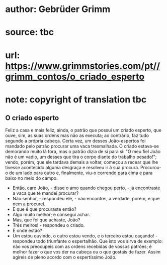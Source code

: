 # author: Gebrüder Grimm
# source: tbc
# url: https://www.grimmstories.com/pt//grimm_contos/o_criado_esperto
# note: copyright of translation tbc

## O criado esperto 

Feliz a casa e mais feliz, ainda, o patrão que possui um criado esperto,
que ouve, sim, as suas ordens mas não as executa; ao contrário, faz tudo
segundo a própria cabeça.
Certa vez, um desses João-espertos foi mandado pelo patrão procurar uma
vaca tresmalhada. O criado estava-se demorando muito lá fora, mas o
patrão dizia de si para si: "O meu fiel João não é um vadio, um desses
que tira o corpo diante do trabalho pesado!"; vendo, porém, que ele
tardava demais a voltar, começou a recear que lhe tivesse acontecido
alguma desgraça e resolveu ir à sua procura.
Procurou-o de um lado para outro e, finalmente, viu-o correndo para cima
e para baixo no meio do campo.
- Então, caro João, - disse o amo quando chegou perto, - já encontraste
a vaca que te mandei procurar?
- Não senhor, - respondeu ele, - não encontrei, a verdade, porém, é que
nem a procurei.
- E que é que procuraste então?
- Algo muito melhor; e consegui achar.
- Mas, que foi que achaste, João?
- Três melros! - respondeu o criado.
- E onde estão?
- Um estou ouvindo, o outro estou vendo, e o terceiro estou caçando! -
respondeu todo triunfante o espertalhão.
Que isto vos sirva de exemplo: não vos preocupeis com as ordens
recebidas de vossos patrões; é melhor fazer o que vos der na cabeça ou o
que gostais de fazer. Assim agireis de pleno acordo com o espertíssimo
João.
